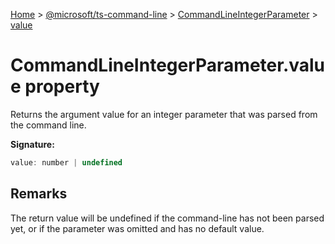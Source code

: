 [Home](./index) &gt; [@microsoft/ts-command-line](./ts-command-line.md) &gt; [CommandLineIntegerParameter](./ts-command-line.commandlineintegerparameter.md) &gt; [value](./ts-command-line.commandlineintegerparameter.value.md)

# CommandLineIntegerParameter.value property

Returns the argument value for an integer parameter that was parsed from the command line.

**Signature:**
```javascript
value: number | undefined
```

## Remarks

The return value will be undefined if the command-line has not been parsed yet, or if the parameter was omitted and has no default value.
